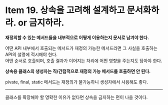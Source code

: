 # Item 19. 상속을 고려해 설계하고 문서화하라. or 금지하라.

**재정의할 수 있는 메서드들을 내부적으로 어떻게 이용하는지 문서로 남겨야 한다.** 

어떤 API 내부에서 호출되는 메서드가 재정의 가능한 메서드라면 그 사실을 호출하는 API의 설명에 적시해야 한다.  
어떤 순서로 호출되며, 호출 결과가 이어지는 처리에 어떤 영향을 주는지도 담아야 한다.  

**상속용 클래스의 생성자는 직/간접적으로 재정의 가능 메서드를 호출하면 안 된다.**  

pivate, final, static 메서드는 재정의가 불가능하니 생성자에서 사용해도 좋다.  

****
클래스를 확장해야 할 명확한 이유가 없다면 상속을 금지하는 편이 나을 것이다.